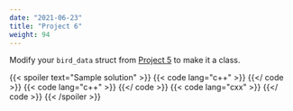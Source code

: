 ```yaml
---
date: "2021-06-23"
title: "Project 6"
weight: 94
---
```


Modify your `bird_data` struct from [Project 5](project5) to make it a class.  

{{< spoiler text="Sample solution" >}}
{{< code lang="c++" >}}
    [](/content/courses/cpp-introduction/solns/birdclass/birdData.h)
{{</ code >}}
{{< code lang="c++" >}}
    [](/content/courses/cpp-introduction/solns/birdclass/birdData.cxx)
{{</ code >}}
{{< code lang="cxx" >}}
    [](/content/courses/cpp-introduction/solns/birdclass/birdstats.cxx)
{{</ code >}}
{{< /spoiler >}}
